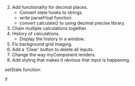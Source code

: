2. Add functionality for decimal places.
    - Convert state hooks to strings.
    - write parseFloat function.
    - convert calculate() to using decimal precise library.
3. Chain multiple calculations together.
4. History of calculations.
    - Display the history in a window.
5. Fix background grid imaging.
6. Add a 'Clear' button to delete all inputs.
7. Change the way myComponent renders.
8. Add styling that makes it obvious that input is happening.




setState function:

if 